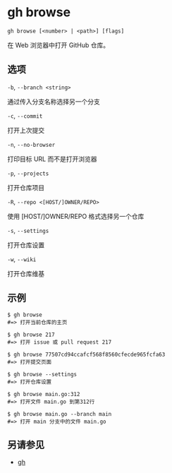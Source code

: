 # gh browse

```
gh browse [<number> | <path>] [flags]
```

在 Web 浏览器中打开 GitHub 仓库。

## 选项

`-b`, `--branch <string>`

通过传入分支名称选择另一个分支

`-c`, `--commit`

打开上次提交

`-n`, `--no-browser`

打印目标 URL 而不是打开浏览器

`-p`, `--projects`

打开仓库项目

`-R`, `--repo <[HOST/]OWNER/REPO>`

使用 [HOST/]OWNER/REPO 格式选择另一个仓库

`-s`, `--settings`

打开仓库设置

`-w`, `--wiki`

打开仓库维基

## 示例

```
$ gh browse
#=> 打开当前仓库的主页

$ gh browse 217
#=> 打开 issue 或 pull request 217

$ gh browse 77507cd94ccafcf568f8560cfecde965fcfa63
#=> 打开提交页面

$ gh browse --settings
#=> 打开仓库设置

$ gh browse main.go:312
#=> 打开文件 main.go 到第312行

$ gh browse main.go --branch main
#=> 打开 main 分支中的文件 main.go
```

## 另请参见

- [gh](/gh)